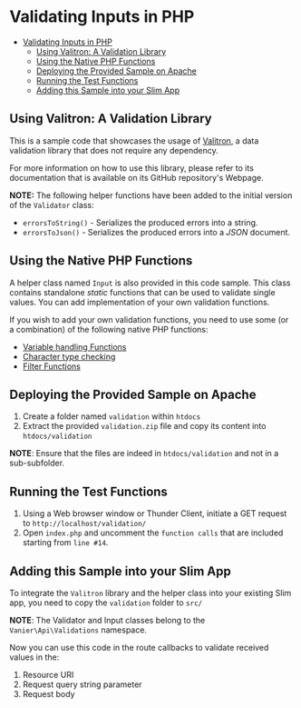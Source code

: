 # Validating Inputs in PHP

- [Validating Inputs in PHP](#validating-inputs-in-php)
  - [Using Valitron: A Validation Library](#using-valitron-a-validation-library)
  - [Using the Native PHP Functions](#using-the-native-php-functions)
  - [Deploying the Provided Sample on Apache](#deploying-the-provided-sample-on-apache)
  - [Running the Test Functions](#running-the-test-functions)
  - [Adding this Sample into your Slim App](#adding-this-sample-into-your-slim-app)

## Using Valitron: A Validation Library

This is a sample code that showcases the usage of [Valitron](https://github.com/vlucas/valitron), a data validation library that does not require any dependency.

For more information on how to use this library, please refer to its documentation that is available on its GitHub repository's Webpage.

**NOTE:** The following helper functions have been added to the initial version of the `Validator` class:

- `errorsToString()` - Serializes the produced errors into a string.
- `errorsToJson()` - Serializes the produced errors into a *JSON* document.

## Using the Native PHP Functions

A helper class named `Input` is also provided in this code sample. This class contains standalone *static* functions that can be used to validate single values. You can add implementation of your own validation functions.

If you wish to add your own validation functions, you need to use some (or a combination) of the following native PHP functions:
- [Variable handling Functions](https://www.php.net/manual/en/ref.var.php)
- [Character type checking](https://www.php.net/manual/en/book.ctype.php)
- [Filter Functions](https://www.php.net/manual/en/ref.filter.php)
  
## Deploying the Provided Sample on Apache

1. Create a folder named `validation` within `htdocs`
2. Extract the provided `validation.zip` file and copy its content into `htdocs/validation`

**NOTE**: Ensure that the files are indeed in `htdocs/validation` and not in a sub-subfolder.

## Running the Test Functions

1. Using a Web browser window or Thunder Client, initiate a GET request to `http://localhost/validation/`
2. Open `index.php` and uncomment the `function calls` that are included starting from `line #14`.

## Adding this Sample into your Slim App

To integrate the `Valitron` library and the helper class into your existing Slim app, you need to copy the `validation` folder to `src/`

**NOTE**: The Validator and Input classes belong to the `Vanier\Api\Validations` namespace.

Now you can use this code in the route callbacks to validate received values in the:

1. Resource URI
2. Request query string parameter
3. Request body
